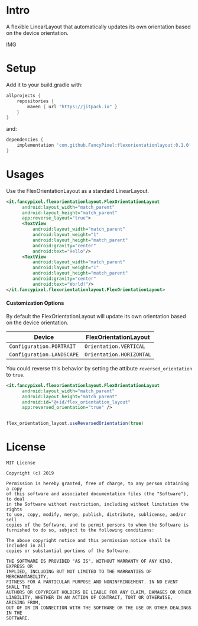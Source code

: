 # Intro
A flexible LinearLayout that automatically updates its own orientation based on the device orientation.

IMG

# Setup
Add it to your build.gradle with:

```gradle
allprojects {
    repositories {
        maven { url "https://jitpack.io" }
    }
}
```
and:

```gradle
dependencies {
    implementation 'com.github.FancyPixel:flexorientationlayout:0.1.0'
}
```


# Usages
Use the FlexOrientationLayout as a standard LinearLayout.
```xml
<it.fancypixel.flexorientationlayout.FlexOrientationLayout
      android:layout_width="match_parent"
      android:layout_height="match_parent"
      app:reverse_layout="true">
      <TextView
          android:layout_width="match_parent"
          android:layout_weight="1"
          android:layout_height="match_parent"
          android:gravity="center"
          android:text="Hello"/>
      <TextView
          android:layout_width="match_parent"
          android:layout_weight="1"
          android:layout_height="match_parent"
          android:gravity="center"
          android:text="World!"/>
</it.fancypixel.flexorientationlayout.FlexOrientationLayout>

```


#### Customization Options

By default the FlexOrientationLayout will update its own orientation based on the device orientation.

| Device                        | FlexOrientationLayout     |
| ----------------------------- | ------------------------- |
| `Configuration.PORTRAIT`      | `Orientation.VERTICAL`    |
| `Configuration.LANDSCAPE`     | `Orientation.HORIZONTAL`  |

You could reverse this behavior by setting the attibute `reversed_orientation` to `true`.

```xml
<it.fancypixel.flexorientationlayout.FlexOrientationLayout
      android:layout_width="match_parent"
      android:layout_height="match_parent"
      android:id="@+id/flex_orientation_layout"
      app:reversed_orientation="true" />
```

```java        

flex_orientation_layout.useReversedOrientation(true)


```

# License

    MIT License

    Copyright (c) 2019

    Permission is hereby granted, free of charge, to any person obtaining a copy
    of this software and associated documentation files (the "Software"), to deal
    in the Software without restriction, including without limitation the rights
    to use, copy, modify, merge, publish, distribute, sublicense, and/or sell
    copies of the Software, and to permit persons to whom the Software is
    furnished to do so, subject to the following conditions:

    The above copyright notice and this permission notice shall be included in all
    copies or substantial portions of the Software.

    THE SOFTWARE IS PROVIDED "AS IS", WITHOUT WARRANTY OF ANY KIND, EXPRESS OR
    IMPLIED, INCLUDING BUT NOT LIMITED TO THE WARRANTIES OF MERCHANTABILITY,
    FITNESS FOR A PARTICULAR PURPOSE AND NONINFRINGEMENT. IN NO EVENT SHALL THE
    AUTHORS OR COPYRIGHT HOLDERS BE LIABLE FOR ANY CLAIM, DAMAGES OR OTHER
    LIABILITY, WHETHER IN AN ACTION OF CONTRACT, TORT OR OTHERWISE, ARISING FROM,
    OUT OF OR IN CONNECTION WITH THE SOFTWARE OR THE USE OR OTHER DEALINGS IN THE
    SOFTWARE.
